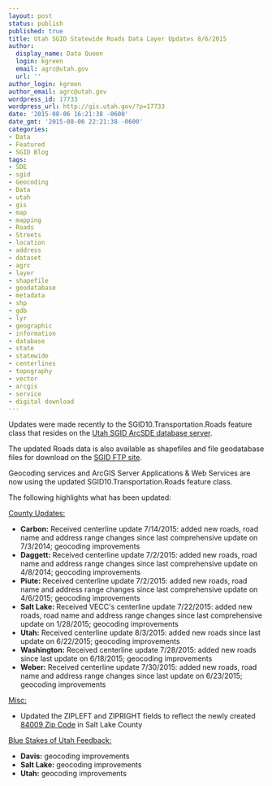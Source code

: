 ```yaml
---
layout: post
status: publish
published: true
title: Utah SGID Statewide Roads Data Layer Updates 8/6/2015
author:
  display_name: Data Queen
  login: kgreen
  email: agrc@utah.gov
  url: ''
author_login: kgreen
author_email: agrc@utah.gov
wordpress_id: 17733
wordpress_url: http://gis.utah.gov/?p=17733
date: '2015-08-06 16:21:38 -0600'
date_gmt: '2015-08-06 22:21:38 -0600'
categories:
- Data
- Featured
- SGID Blog
tags:
- SDE
- sgid
- Geocoding
- Data
- utah
- gis
- map
- mapping
- Roads
- Streets
- location
- address
- dataset
- agrc
- layer
- shapefile
- geodatabase
- metadata
- shp
- gdb
- lyr
- geographic
- information
- database
- state
- statewide
- centerlines
- topography
- vector
- arcgis
- service
- digital download
---
```

<p>Updates were made recently to the SGID10.Transportation.Roads feature class that resides on the <a href="{{ "/data/how-to-connect-to-the-sgid-via-sde/" | prepend: site.baseurl }}">Utah SGID ArcSDE database server</a>.</p>
<p>The updated Roads data is also available as shapefiles and file geodatabase files for download on the <a href="ftp://ftp.agrc.utah.gov/UtahSGID_Vector/UTM12_NAD83/TRANSPORTATION/PackagedData/_Statewide/UtahRoadAndHighwaySystem/">SGID FTP site</a>.</p>
<p>Geocoding services and ArcGIS Server Applications & Web Services are now using the updated SGID10.Transportation.Roads feature class.</p>
<p>The following highlights what has been updated:</p>
<p><span style="text-decoration: underline;">County Updates:</span></p>
<ul>
<li><strong>Carbon:</strong> Received centerline update 7/14/2015: added new roads, road name and address range changes since last comprehensive update on 7/3/2014; geocoding improvements</li>
<li><strong>Daggett:</strong> Received centerline update 7/2/2015: added new roads, road name and address range changes since last comprehensive update on 4/8/2014; geocoding improvements</li>
<li><strong>Piute:</strong> Received centerline update 7/2/2015: added new roads, road name and address range changes since last comprehensive update on 4/6/2015; geocoding improvements</li>
<li><strong>Salt Lake:</strong> Received VECC's centerline update 7/22/2015: added new roads, road name and address range changes since last comprehensive update on 1/28/2015; geocoding improvements</li>
<li><strong>Utah:</strong> Received centerline update 8/3/2015: added new roads since last update on 6/22/2015; geocoding improvements</li>
<li><strong>Washington:</strong> Received centerline update 7/28/2015: added new roads since last update on 6/18/2015; geocoding improvements</li>
<li><strong>Weber:</strong> Received centerline update 7/30/2015: added new roads, road name and address range changes since last update on 6/23/2015; geocoding improvements </li>
</ul>
<p><span style="text-decoration: underline;">Misc:</span></p>
<ul>
<li>Updated the ZIPLEFT and ZIPRIGHT fields to reflect the newly created <a href="{{ "/new-84009-zip-code-in-salt-lake-county/" | prepend: site.baseurl }}">84009 Zip Code</a> in Salt Lake County
</ul>
<p><span style="text-decoration: underline;">Blue Stakes of Utah Feedback:</span></p>
<ul>
<li><strong>Davis:</strong> geocoding improvements</li>
<li><strong>Salt Lake:</strong> geocoding improvements</li>
<li><strong>Utah:</strong> geocoding improvements</li>
</ul>
